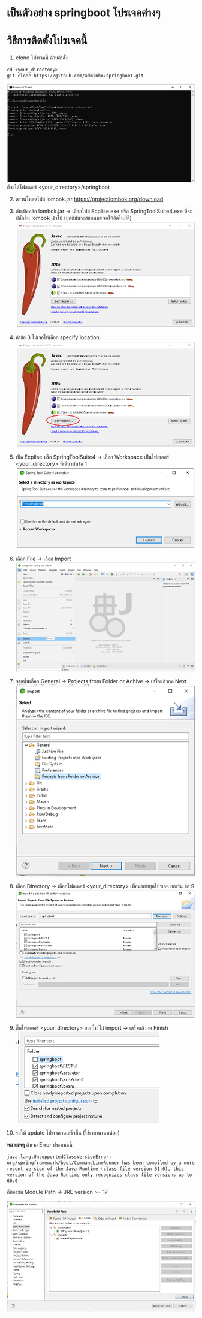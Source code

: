 # เป็นตัวอย่าง springboot โปรเจคค่างๆ

# วิธีการติดตั้งโปรเจคนี้
1. clone โปรเจคนี้ ด้วยคำสั่ง
```
cd <your_directory>
git clone https://github.com/adminho/springboot.git
```
![alt text](images/git_clone_command.PNG)
ก็จะได้โฟลเดอร์ <your_directory>/springboot

2. ดาวน์โหลดไฟล์ lombok.jar https://projectlombok.org/download
   
4. ดับเบิลคลิก lombok.jar -> เลือกไฟล์ Ecplise.exe หรือ SpringToolSuite4.exe ที่จะปลั๊กอิน lombok เข้าไป (ปกติมันจะสแกนหาเจอให้อัตโนมัติ)
![alt text](images/click_lombok.PNG)

5. ถ้าข้อ 3 ไม่เจอให้เลือก specify location
![alt text](images/click_lombok_specify_location.PNG)

7. เปิด Ecplise หรือ SpringToolSuite4 -> เลือก Workspace เป็นโฟลเดอร์ <your_directory> ที่เดียวกับข้อ 1 
![alt text](images/select_workspace.PNG)

9. เลือก File -> เลือก Import
![alt text](images/file_import.png)

10. จากนั้นเลือก General -> Projects from Folder or Achive -> เสร็จแล้วกด Next
![alt text](images/select_Projects_form_folder.PNG)

11. เลือก Directory -> เลือกโฟลเดอร์ <your_directory> เพื่อนำเข้าทุกโปรเจค ยกเว้น ข้อ 9
![alt text](images/select_all_projects.PNG)

12. ติ๊กโฟลเดอร์ <your_directory> ออกไป ไม่ import -> เสร็จแล้วกด Finish    
![alt text](images/without_springboot.PNG)

13. รอให้ update โปรเจคจนเสร็จสิ้น (ใช้เวลานานหน่อย)

**หมายเหตุ**
ถ้าเจอ Error ประมาณนี้ 
```
java.lang.UnsupportedClassVersionError: org/springframework/boot/CommandLineRunner has been compiled by a more recent version of the Java Runtime (class file version 61.0), this version of the Java Runtime only recognizes class file versions up to 60.0
```

ก็ต้องซต Module Path -> JRE version >= 17

![alt text](images/Change_to_current_JDK.PNG)
